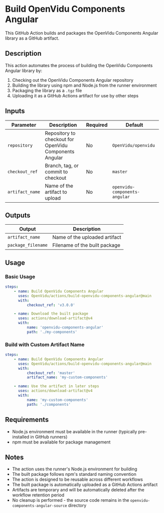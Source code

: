 # Build OpenVidu Components Angular

This GitHub Action builds and packages the OpenVidu Components Angular library as a GitHub artifact.

## Description

This action automates the process of building the OpenVidu Components Angular library by:

1. Checking out the OpenVidu Components Angular repository
2. Building the library using npm and Node.js from the runner environment
3. Packaging the library as a `.tgz` file
4. Uploading it as a GitHub Actions artifact for use by other steps

## Inputs

| Parameter       | Description                                            | Required | Default                       |
| --------------- | ------------------------------------------------------ | -------- | ----------------------------- |
| `repository`    | Repository to checkout for OpenVidu Components Angular | No       | `OpenVidu/openvidu`           |
| `checkout_ref`  | Branch, tag, or commit to checkout                     | No       | `master`                      |
| `artifact_name` | Name of the artifact to upload                         | No       | `openvidu-components-angular` |

## Outputs

| Output             | Description                   |
| ------------------ | ----------------------------- |
| `artifact_name`    | Name of the uploaded artifact |
| `package_filename` | Filename of the built package |

## Usage

### Basic Usage

```yaml
steps:
    - name: Build OpenVidu Components Angular
      uses: OpenVidu/actions/build-openvidu-components-angular@main
      with:
          checkout_ref: 'v3.0.0'

    - name: Download the built package
      uses: actions/download-artifact@v4
      with:
          name: 'openvidu-components-angular'
          path: './my-components'
```

### Build with Custom Artifact Name

```yaml
steps:
    - name: Build OpenVidu Components Angular
      uses: OpenVidu/actions/build-openvidu-components-angular@main
      with:
          checkout_ref: 'master'
          artifact_name: 'my-custom-components'

    - name: Use the artifact in later steps
      uses: actions/download-artifact@v4
      with:
          name: 'my-custom-components'
          path: './components'
```

## Requirements

-   Node.js environment must be available in the runner (typically pre-installed in GitHub runners)
-   npm must be available for package management

## Notes

-   The action uses the runner's Node.js environment for building
-   The built package follows npm's standard naming convention
-   The action is designed to be reusable across different workflows
-   The built package is automatically uploaded as a GitHub Actions artifact
-   Artifacts are temporary and will be automatically deleted after the workflow retention period
-   No cleanup is performed - the source code remains in the `openvidu-components-angular-source` directory
